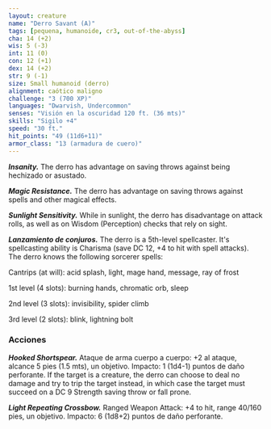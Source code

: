 ```yaml
---
layout: creature
name: "Derro Savant (A)"
tags: [pequena, humanoide, cr3, out-of-the-abyss]
cha: 14 (+2)
wis: 5 (-3)
int: 11 (0)
con: 12 (+1)
dex: 14 (+2)
str: 9 (-1)
size: Small humanoid (derro)
alignment: caótico maligno
challenge: "3 (700 XP)"
languages: "Dwarvish, Undercommon"
senses: "Visión en la oscuridad 120 ft. (36 mts)"
skills: "Sigilo +4"
speed: "30 ft."
hit_points: "49 (11d6+11)"
armor_class: "13 (armadura de cuero)"
---
```


***Insanity.*** The derro has advantage on saving throws against being hechizado or asustado.

***Magic Resistance.*** The derro has advantage on saving throws against spells and other magical effects.

***Sunlight Sensitivity.*** While in sunlight, the derro has disadvantage on attack rolls, as well as on Wisdom (Perception) checks that rely on sight.

***Lanzamiento de conjuros.*** The derro is a 5th-level spellcaster. It's spellcasting ability is Charisma (save DC 12, +4 to hit with spell attacks). The derro knows the following sorcerer spells:

Cantrips (at will): acid splash, light, mage hand, message, ray of frost

1st level (4 slots): burning hands, chromatic orb, sleep

2nd level (3 slots): invisibility, spider climb

3rd level (2 slots): blink, lightning bolt

### Acciones

***Hooked Shortspear.*** Ataque de arma cuerpo a cuerpo: +2 al ataque, alcance 5 pies (1.5 mts), un objetivo. Impacto: 1 (1d4-1) puntos de daño perforante. If the target is a creature, the derro can choose to deal no damage and try to trip the target instead, in which case the target must succeed on a DC 9 Strength saving throw or fall prone.

***Light Repeating Crossbow.*** Ranged Weapon Attack: +4 to hit, range 40/160 pies, un objetivo. Impacto: 6 (1d8+2) puntos de daño perforante.